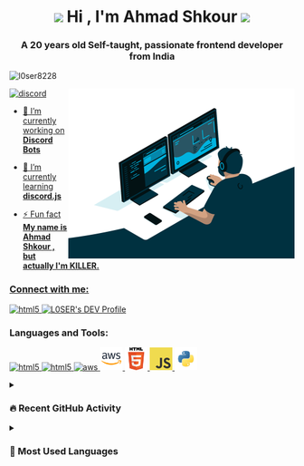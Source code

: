 <h1 align="center"><img src="https://media.giphy.com/media/hvRJCLFzcasrR4ia7z/giphy.gif" width="25px">  Hi , I'm Ahmad Shkour <img src="https://media.giphy.com/media/hvRJCLFzcasrR4ia7z/giphy.gif" width="25px"> </h1>
<h3 align="center">A 20 years old Self-taught, passionate frontend developer from India</h3>

<p align="left"> <img src="https://komarev.com/ghpvc/?username=l0ser8228" alt="l0ser8228" /> </p>
<p align="left center">
  <a href="https://discord.gg/fQeGHUsb2U">
    <img alt="discord" src="https://img.shields.io/discord/730998659008823296.svg?label=&logo=discord&logoColor=ffffff&color=7389D8&labelColor=6A7EC2"/>

  <img align="right" alt="GIF" src="https://github.com/L0SER8228/L0SER8228/blob/master/code.gif?raw=true" width="400" height="300" />

- 🔭 I’m currently working on **Discord Bots**

- 🌱 I’m currently learning **discord.js**

- ⚡ Fun fact **My name is Ahmad Shkour , but actually I'm KILLER.**


<h3 align="left">Connect with me:</h3>
<a href="https://discord.com/users/685868171755913293" target="_blank"> <img src="https://discord.com/assets/41484d92c876f76b20c7f746221e8151.svg" alt="html5" width="40" height="40"/> </a>
<a href="https://dev.to/l0ser8228"> <img src="https://d2fltix0v2e0sb.cloudfront.net/dev-badge.svg" alt="L0SER's DEV Profile" height="30" width="30"> </a>

<h3 align="left">Languages and Tools:</h3>
<p align="left"> <a href="https://heroku.com/" target="_blank"> <img src="https://brand.heroku.com/static/media/heroku-logo-stroke.aa0b53be.svg" alt="html5" width="40" height="40"/> <a href="https://repl.it/" target="_blank"> <img src="https://repl.it/public/images/light-logo.svg" alt="html5" width="40" height="40"/> </a> <a href="https://glitch.com" target="_blank"> <img src="https://cdn.glitch.com/2bdfb3f8-05ef-4035-a06e-2043962a3a13%2Flogo-day.svg" alt="aws" width="40" height="40"/> </a> <a href="https://aws.amazon.com" target="_blank"> <img src="https://raw.githubusercontent.com/github/explore/fbceb94436312b6dacde68d122a5b9c7d11f9524/topics/aws/aws.png" alt="aws" width="40" height="40"/> </a> <a href="https://www.w3.org/html/" target="_blank"> <img src="https://raw.githubusercontent.com/github/explore/80688e429a7d4ef2fca1e82350fe8e3517d3494d/topics/html/html.png" alt="html5" width="40" height="40"/> </a> <a href="https://developer.mozilla.org/en-US/docs/Web/JavaScript" target="_blank"> <img src="https://raw.githubusercontent.com/github/explore/80688e429a7d4ef2fca1e82350fe8e3517d3494d/topics/javascript/javascript.png" alt="javascript" width="40" height="40"/> </a> <a href="https://www.python.org" target="_blank"> <img src="https://raw.githubusercontent.com/github/explore/80688e429a7d4ef2fca1e82350fe8e3517d3494d/topics/python/python.png" alt="python" width="40" height="40"/> </a> </p>

<details>
  <summary><h3 align="left">🔥 Recent GitHub Activity</h3></summary>
<p>&nbsp;<img align="center" src="https://github-readme-stats.vercel.app/api?username=l0ser8228&show_icons=true" alt="l0ser8228" /></p>
</details>

<details>
  <summary><h3 align="left">📜 Most Used Languages</h3></summary>
<p>&nbsp;<img align="center" src="https://github-readme-stats.vercel.app/api/top-langs/?username=L0SER8228&layout=compact&show_icons=true" alt="l0ser8228" /></p>
</details>
